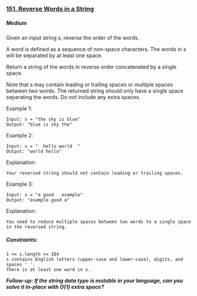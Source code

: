 ### [151. Reverse Words in a String](https://leetcode.com/problems/reverse-words-in-a-string/)

##### Medium

Given an input string s, reverse the order of the words.

A word is defined as a sequence of non-space characters. The words in s will be separated by at least one space.

Return a string of the words in reverse order concatenated by a single space.

Note that s may contain leading or trailing spaces or multiple spaces between two words. The returned string should only have a single space separating the words. Do not include any extra spaces.

 

Example 1:
```JS
Input: s = "the sky is blue"
Output: "blue is sky the"
```



Example 2:
```JS
Input: s = "  hello world  "
Output: "world hello"
```

Explanation: 
```JS
Your reversed string should not contain leading or trailing spaces.
```


Example 3:
```JS
Input: s = "a good   example"
Output: "example good a"
```

Explanation: 
```JS
You need to reduce multiple spaces between two words to a single space in the reversed string.
```
 

##### Constraints:
```JS
1 <= s.length <= 104
s contains English letters (upper-case and lower-case), digits, and spaces ' '.
There is at least one word in s.
```

***Follow-up: If the string data type is mutable in your language, can you solve it in-place with O(1) extra space?***
